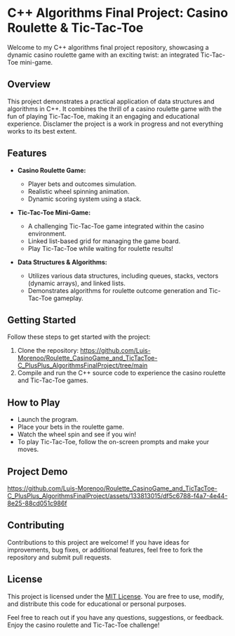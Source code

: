 # C++ Algorithms Final Project: Casino Roulette & Tic-Tac-Toe

Welcome to my C++ algorithms final project repository, showcasing a dynamic casino roulette game with an exciting twist: an integrated Tic-Tac-Toe mini-game.

## Overview

This project demonstrates a practical application of data structures and algorithms in C++. It combines the thrill of a casino roulette game with the fun of playing Tic-Tac-Toe, making it an engaging and educational experience. Disclamer the project is a work in progress and not everything works to its best extent.

## Features

- **Casino Roulette Game:**
  - Player bets and outcomes simulation.
  - Realistic wheel spinning animation.
  - Dynamic scoring system using a stack.

- **Tic-Tac-Toe Mini-Game:**
  - A challenging Tic-Tac-Toe game integrated within the casino environment.
  - Linked list-based grid for managing the game board.
  - Play Tic-Tac-Toe while waiting for roulette results!

- **Data Structures & Algorithms:**
  - Utilizes various data structures, including queues, stacks, vectors (dynamic arrays), and linked lists.
  - Demonstrates algorithms for roulette outcome generation and Tic-Tac-Toe gameplay.

## Getting Started

Follow these steps to get started with the project:

1. Clone the repository: https://github.com/Luis-Morenoo/Roulette_CasinoGame_and_TicTacToe-C_PlusPlus_AlgorithmsFinalProject/tree/main
2. Compile and run the C++ source code to experience the casino roulette and Tic-Tac-Toe games.

## How to Play

- Launch the program.
- Place your bets in the roulette game.
- Watch the wheel spin and see if you win!
- To play Tic-Tac-Toe, follow the on-screen prompts and make your moves.

## Project Demo

https://github.com/Luis-Morenoo/Roulette_CasinoGame_and_TicTacToe-C_PlusPlus_AlgorithmsFinalProject/assets/133813015/df5c6788-f4a7-4e44-8e25-88cd051c986f

## Contributing

Contributions to this project are welcome! If you have ideas for improvements, bug fixes, or additional features, feel free to fork the repository and submit pull requests.

## License

This project is licensed under the [MIT License](LICENSE.md). You are free to use, modify, and distribute this code for educational or personal purposes.

Feel free to reach out if you have any questions, suggestions, or feedback. Enjoy the casino roulette and Tic-Tac-Toe challenge!



